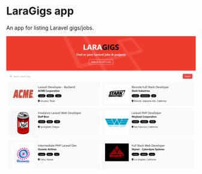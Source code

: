 # LaraGigs app

An app for listing Laravel gigs/jobs.

![Alt text](/public/images/laragigs-card.png "LaraGigs")
